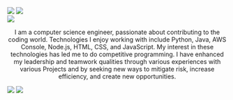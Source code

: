 <div style="align:center"><img src="https://readme-typing-svg.herokuapp.com?font=Raleway&weight=600&size=25&pause=1000&center=true&vCenter=true&multiline=true&width=435&lines=Hi%2C+I+am+Abhay+Kapatia+](https://readme-typing-svg.herokuapp.com?font=Raleway&weight=600&size=80&pause=1000&color=FF4200&center=true&vCenter=true&multiline=true&repeat=false&width=1200&height=150&lines=Hi%2C+I+am+Abhay+Kapatia" />
<img src="https://readme-typing-svg.herokuapp.com?font=Raleway&weight=600&size=40&pause=1000&color=1b86ff&center=true&vCenter=true&multiline=true&repeat=false&width=1200&height=80&lines=Welcome+to+my+profile" />
</div>
<img src = "https://github.com/pranay-bhandari/pranay-bhandari/blob/main/assets/Black%20and%20White%20Modern%20Business%20LinkedIn%20Banner.png">
<p style="text-align: center;">
I am a computer science engineer, passionate about contributing to the coding world. Technologies I enjoy working with include Python, Java, AWS Console, Node.js, HTML, CSS, and JavaScript. My interest in these technologies has led me to do competitive programming. I have enhanced my leadership and teamwork qualities through various experiences with various Projects and by seeking new ways to mitigate risk, increase efficiency, and create new opportunities.
</p>
<div style="align:center"><img src="https://github-readme-stats.vercel.app/api/top-langs/?username=pranay-bhandari&hide=html,scss&layout=compact&theme=radical" />
<img src="https://streak-stats.demolab.com/?user=pranay-bhandari&theme=algolia" />
</div>
